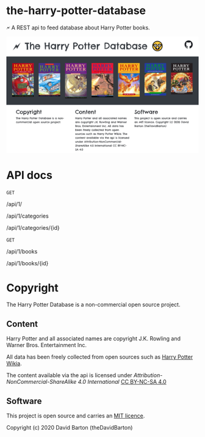# the-harry-potter-database

🗲 A REST api to feed database about Harry Potter books.

![client](screenshot.jpg)

# API docs

`GET`

/api/1/

/api/1/categories

/api/1/categories/{id}

`GET`

/api/1/books

/api/1/books/{id}

# Copyright

The Harry Potter Database is a non-commercial open source project.

## Content

Harry Potter and all associated names are copyright J.K. Rowling and Warner Bros. Entertainment Inc.

All data has been freely collected from open sources such as [Harry Potter Wikia](https://harrypotter.fandom.com/wiki/Main_Page).

The content available via the api is licensed under _Attribution-NonCommercial-ShareAlike 4.0 International_ [CC BY-NC-SA 4.0](https://creativecommons.org/licenses/by-nc-sa/4.0/)

## Software

This project is open source and carries an [MIT licence](LICENSE).

Copyright (c) 2020 David Barton (theDavidBarton)
